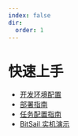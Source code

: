 ```yaml
---
index: false
dir:
  order: 1
---
```


# 快速上手

 - [开发环境配置](env_setup.md)
 - [部署指南](deployment.md)
 - [任务配置指南](config.md)
 - [BitSail 实机演示](quick_guide.md)